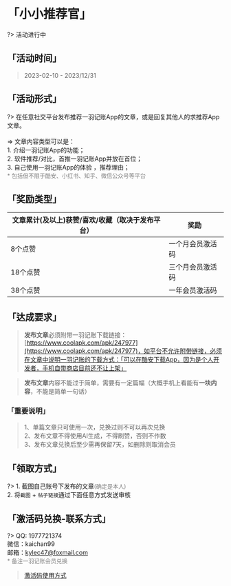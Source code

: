 # 「小小推荐官」

?> 活动进行中

## 「活动时间」

> 2023-02-10 - 2023/12/31

## 「活动形式」

?> 在任意社交平台发布推荐一羽记账App的文章，或是回复其他人的求推荐App文章。<br><br>=> 文章内容类型可以是：<br>1. 介绍一羽记账App的功能；<br>2. 软件推荐/对比，首推一羽记账App并放在首位；<br>3. 自己使用一羽记账App的体验 ，推荐理由；<br><font color=gray size=2>\* 包括但不限于酷安、小红书、知乎、微信公众号等平台</font>

## 「奖励类型」

| 文章累计(及以上)获赞/喜欢/收藏（取决于发布平台） | 奖励             |
| ------------------------------------------------ | ---------------- |
| 8个点赞                                          | 一个月会员激活码 |
| 18个点赞                                         | 三个月会员激活码 |
| 38个点赞                                         | 一年会员激活码   |

## 「达成要求」

> **发布文章**必须附带一羽记账下载链接：[https://www.coolapk.com/apk/247977](https://www.coolapk.com/apk/247977)，如平台不允许附带链接，必须在文章中说明一羽记账的下载方式：「可以在酷安下载App，因为是个人开发者，手机自带商店目前还不让上架」

> **发布文章**内容不能过于简单，需要有一定篇幅（大概手机上看能有**一块内容**，不能是简单一句话）

### 「重要说明」

> 1、单篇文章只可使用一次，兑换过则不可以再次兑换<br>2、发布文章不得使用AI生成，不得刷赞，否则不作数<br>3、发布文章兑换后至少需再保留7天，如删除则取消会员

## 「领取方式」

?> 1. 截图自己账号下发布的文章<font color=gray size=2>(确定是本人)</font><br>2. 将`截图` + `帖子链接`通过下面任意方式发送审核

## 「激活码兑换-联系方式」

?> QQ: 1977721374<br>微信：kaichan99<br>邮箱：kylec47@foxmail.com<br><font color=gray size=2>\* 备注一羽记账会员兑换</font>

> [激活码使用方式](/doc/pro/pro-service#cdk)